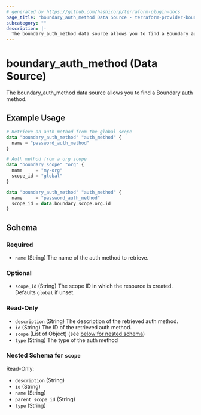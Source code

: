 ```yaml
---
# generated by https://github.com/hashicorp/terraform-plugin-docs
page_title: "boundary_auth_method Data Source - terraform-provider-boundary"
subcategory: ""
description: |-
  The boundary_auth_method data source allows you to find a Boundary auth method.
---
```


# boundary_auth_method (Data Source)

The boundary_auth_method data source allows you to find a Boundary auth method.

## Example Usage

```terraform
# Retrieve an auth method from the global scope
data "boundary_auth_method" "auth_method" {
  name = "password_auth_method"
}

# Auth method from a org scope
data "boundary_scope" "org" {
  name     = "my-org"
  scope_id = "global"
}

data "boundary_auth_method" "auth_method" {
  name     = "password_auth_method"
  scope_id = data.boundary_scope.org.id
}
```

<!-- schema generated by tfplugindocs -->
## Schema

### Required

- `name` (String) The name of the auth method to retrieve.

### Optional

- `scope_id` (String) The scope ID in which the resource is created. Defaults `global` if unset.

### Read-Only

- `description` (String) The description of the retrieved auth method.
- `id` (String) The ID of the retrieved auth method.
- `scope` (List of Object) (see [below for nested schema](#nestedatt--scope))
- `type` (String) The type of the auth method

<a id="nestedatt--scope"></a>
### Nested Schema for `scope`

Read-Only:

- `description` (String)
- `id` (String)
- `name` (String)
- `parent_scope_id` (String)
- `type` (String)
